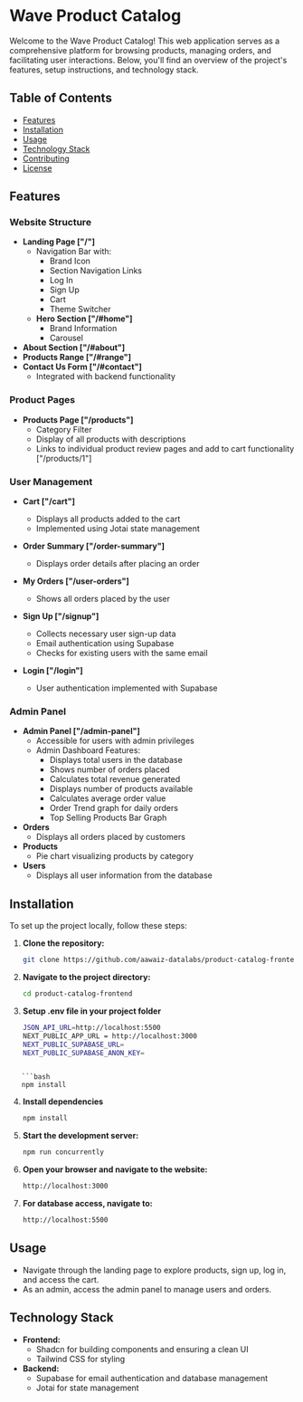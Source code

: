 # Wave Product Catalog

Welcome to the Wave Product Catalog! This web application serves as a comprehensive platform for browsing products, managing orders, and facilitating user interactions. Below, you'll find an overview of the project's features, setup instructions, and technology stack.

## Table of Contents

- [Features](#features)
- [Installation](#installation)
- [Usage](#usage)
- [Technology Stack](#technology-stack)
- [Contributing](#contributing)
- [License](#license)

## Features

### Website Structure

- **Landing Page ["/"]**
  - Navigation Bar with:
    - Brand Icon
    - Section Navigation Links
    - Log In
    - Sign Up
    - Cart
    - Theme Switcher
  - **Hero Section ["/#home"]**
    - Brand Information
    - Carousel
- **About Section ["/#about"]**
- **Products Range ["/#range"]**
- **Contact Us Form ["/#contact"]**
  - Integrated with backend functionality

### Product Pages

- **Products Page ["/products"]**
  - Category Filter
  - Display of all products with descriptions
  - Links to individual product review pages and add to cart functionality ["/products/1"]

### User Management

- **Cart ["/cart"]**
  - Displays all products added to the cart
  - Implemented using Jotai state management
- **Order Summary ["/order-summary"]**

  - Displays order details after placing an order

- **My Orders ["/user-orders"]**

  - Shows all orders placed by the user

- **Sign Up ["/signup"]**

  - Collects necessary user sign-up data
  - Email authentication using Supabase
  - Checks for existing users with the same email

- **Login ["/login"]**
  - User authentication implemented with Supabase

### Admin Panel

- **Admin Panel ["/admin-panel"]**
  - Accessible for users with admin privileges
  - Admin Dashboard Features:
    - Displays total users in the database
    - Shows number of orders placed
    - Calculates total revenue generated
    - Displays number of products available
    - Calculates average order value
    - Order Trend graph for daily orders
    - Top Selling Products Bar Graph
- **Orders**
  - Displays all orders placed by customers
- **Products**
  - Pie chart visualizing products by category
- **Users**
  - Displays all user information from the database

## Installation

To set up the project locally, follow these steps:

1. **Clone the repository:**
   ```bash
   git clone https://github.com/aawaiz-datalabs/product-catalog-frontend.git
   ```
2. **Navigate to the project directory:**

   ```bash
   cd product-catalog-frontend
   ```

3. **Setup .env file in your project folder**
   ```bash
   JSON_API_URL=http://localhost:5500
   NEXT_PUBLIC_APP_URL = http://localhost:3000
   NEXT_PUBLIC_SUPABASE_URL=
   NEXT_PUBLIC_SUPABASE_ANON_KEY=
   ```

````

   ```bash
   npm install
````

4. **Install dependencies**
   ```bash
   npm install
   ```
5. **Start the development server:**
   ```bash
   npm run concurrently
   ```
6. **Open your browser and navigate to the website:**
   ```bash
   http://localhost:3000
   ```
7. **For database access, navigate to:**
   ```bash
   http://localhost:5500
   ```

## Usage

- Navigate through the landing page to explore products, sign up, log in, and access the cart.
- As an admin, access the admin panel to manage users and orders.

## Technology Stack

- **Frontend:**
  - Shadcn for building components and ensuring a clean UI
  - Tailwind CSS for styling
- **Backend:**
  - Supabase for email authentication and database management
  - Jotai for state management
